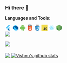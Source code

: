 ### Hi there 👋

<!--
**iamvishnues/iamvishnues** is a ✨ _special_ ✨ repository because its `README.md` (this file) appears on your GitHub profile.

Here are some ideas to get you started:

- 🔭 I’m currently working on ...
- 🌱 I’m currently learning ...
- 👯 I’m looking to collaborate on ...
- 🤔 I’m looking for help with ...
- 💬 Ask me about ...
- 📫 How to reach me: ...
- 😄 Pronouns: ...
- ⚡ Fun fact: ...
-->
**Languages and Tools:**  

<code><img height="20" src="https://raw.githubusercontent.com/github/explore/80688e429a7d4ef2fca1e82350fe8e3517d3494d/topics/flutter/flutter.png"></code>
<code><img height="20" src="https://raw.githubusercontent.com/github/explore/80688e429a7d4ef2fca1e82350fe8e3517d3494d/topics/dart/dart.png"></code>
<code><img height="20" src="https://raw.githubusercontent.com/github/explore/80688e429a7d4ef2fca1e82350fe8e3517d3494d/topics/android/android.png"></code>
<code><img height="20" src="https://raw.githubusercontent.com/github/explore/80688e429a7d4ef2fca1e82350fe8e3517d3494d/topics/html/html.png"></code>
<code><img height="20" src="https://raw.githubusercontent.com/github/explore/80688e429a7d4ef2fca1e82350fe8e3517d3494d/topics/css/css.png"></code>
<code><img height="20" src="https://raw.githubusercontent.com/github/explore/80688e429a7d4ef2fca1e82350fe8e3517d3494d/topics/javascript/javascript.png"></code>
<code><img height="20" src="https://raw.githubusercontent.com/github/explore/80688e429a7d4ef2fca1e82350fe8e3517d3494d/topics/react/react.png"></code>
<code><img height="20" src="https://raw.githubusercontent.com/github/explore/80688e429a7d4ef2fca1e82350fe8e3517d3494d/topics/nodejs/nodejs.png"></code>    
<code><img height="20" src="https://1.bp.blogspot.com/-p4j0rl-Fj7k/YFMrTwxxktI/AAAAAAAACHI/ihUv8aeGoVwbs-AP27-CnLDlus7pvgTlACLcBGAsYHQ/s320/768px-Adobe_Photoshop_CC_icon.svg.png"></code>   


![](https://komarev.com/ghpvc/?username=your-github-iamvishnues&label=PROFILE+VIEWS)
<br><br>
<a href="https://github.com/iamvishnues">
  <img align="center" src="https://github-readme-stats.vercel.app/api/top-langs/?username=iamvishnues&theme=light&hide_langs_below=1" />
</a>
<a href="https://github.com/iamvishnues">
 <img align="center" src="https://github-readme-stats.vercel.app/api?username=iamvishnues&show_icons=true&theme=light&line_height=27" alt="Vishnu's github stats"/>
</a>
